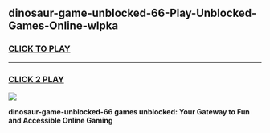
## dinosaur-game-unblocked-66-Play-Unblocked-Games-Online-wlpka
<h3>
<a href="https://premium76.site?title=dinosaur-game-unblocked-66&ref=24A">CLICK TO PLAY</a></h3>
<hr>

<h3>
<a href="https://premium76.site?title=dinosaur-game-unblocked-66&ref=24A">CLICK 2 PLAY</a>
  
</h3>

<a href="https://premium76.site?title=dinosaur-game-unblocked-66&ref=24A"><img src="https://clearcache.store/games.png"></a>


**dinosaur-game-unblocked-66 games unblocked: Your Gateway to Fun and Accessible Online Gaming**
